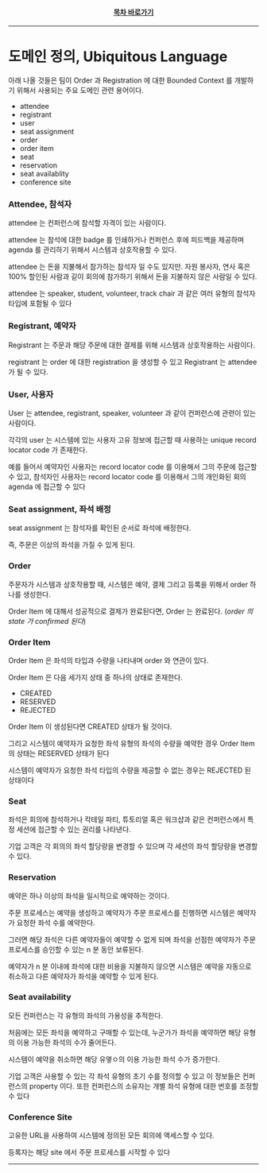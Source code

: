 <div align="center">

#### [목차 바로가기](https://github.com/dhslrl321/cqrs-journey-guide-korean/blob/master/Table%20of%20Contents.md)

</div>

---

# 도메인 정의, Ubiquitous Language

아래 나올 것들은 팀이 Order 과 Registration 에 대한 Bounded Context 를 개발하기 위해서 사용되는 주요 도메인 관련 용어이다.

- attendee
- registrant
- user
- seat assignment
- order
- order item
- seat
- reservation
- seat availablity
- conference site

### Attendee, 참석자

attendee 는 컨퍼런스에 참석할 자격이 있는 사람이다.

attendee 는 참석에 대한 badge 를 인쇄하거나 컨퍼런스 후에 피드백을 제공하며 agenda 를 관리하기 위해서 시스템과 상호작용할 수 있다.

attendee 는 돈을 지불해서 참가하는 참석자 일 수도 있지만. 자원 봉사자, 연사 혹은 100% 할인된 사람과 깉이 회의에 참가하기 위해서 돈을 지불하지 않은 사람일 수 있다.

attendee 는 speaker, student, volunteer, track chair 과 같은 여러 유형의 참석자 타입에 포함될 수 있다

### Registrant, 예약자

Registrant 는 주문과 해당 주문에 대한 결제를 위해 시스템과 상호작용하는 사람이다.

registrant 는 order 에 대한 registration 을 생성할 수 있고 Registrant 는 attendee 가 될 수 있다.

### User, 사용자

User 는 attendee, registrant, speaker, volunteer 과 같이 컨퍼런스에 관련이 있는 사람이다.

각각의 user 는 시스템에 있는 사용자 고유 정보에 접근할 때 사용하는 unique record locator code 가 존재한다.

예를 들어서 예약자인 사용자는 record locator code 를 이용해서 그의 주문에 접근할 수 있고, 참석자인 사용자는 record locator code 를 이용해서 그의 개인화된 회의 agenda 에 접근할 수 있다

### Seat assignment, 좌석 배정

seat assignment 는 참석자를 확인된 순서로 좌석에 배정한다.

즉, 주문은 이상의 좌석을 가질 수 있게 된다.

### Order

주문자가 시스템과 상호작용할 때, 시스템은 예약, 결제 그리고 등록을 위해서 order 하나를 생성한다.

Order Item 에 대해서 성공적으로 결제가 완료된다면, Order 는 완료된다. (_order 의 state 가 confirmed 된다_)

### Order Item

Order Item 은 좌석의 타입과 수량을 나타내며 order 와 연관이 있다.

Order Item 은 다음 세가지 상태 중 하나의 상태로 존재한다.

- CREATED
- RESERVED
- REJECTED

Order Item 이 생성된다면 CREATED 상태가 될 것이다.

그리고 시스템이 예약자가 요청한 좌석 유형의 좌석의 수량을 예약한 경우 Order Item 의 상태는 RESERVED 상태가 된다

시스템이 예약자가 요청한 좌석 타입의 수량을 제공할 수 없는 경우는 REJECTED 된 상태이다

### Seat

좌석은 회의에 참석하거나 칵테일 파티, 튜토리얼 혹은 워크샵과 같은 컨퍼런스에서 특정 세션에 접근할 수 있는 권리를 나타낸다.

기업 고객은 각 회의의 좌석 할당량을 변경할 수 있으며 각 세션의 좌석 할당량을 변경할 수 있다.

### Reservation

예약은 하나 이상의 좌석을 일시적으로 예약하는 것이다.

주문 프로세스는 예약을 생성하고 예약자가 주문 프로세스를 진행하면 시스템은 예약자가 요청한 좌석 수를 예약한다.

그러면 해당 좌석은 다른 예약자들이 예약할 수 없게 되며 좌석을 선점한 예약자가 주문 프로세스를 승인할 수 있는 n 분 동안 보류된다.

예약자가 n 분 이내에 좌석에 대한 비용을 지불하지 않으면 시스템은 예약을 자동으로 취소하고 다른 예약자가 좌석을 예약할 수 있게 된다.

### Seat availability

모든 컨퍼런스는 각 유형의 좌석의 가용성을 추적한다.

처음에는 모든 좌석을 예약하고 구매할 수 있는데, 누군가가 좌석을 예약하면 해당 유형의 이용 가능한 좌석의 수가 줄어든다.

시스템이 예약을 취소하면 해당 유옇ㅇ의 이용 가능한 좌석 수가 증가한다.

기업 고객은 사용할 수 있는 각 좌석 유형의 초기 수를 정의할 수 있고 이 정보들은 컨퍼런스의 property 이다. 또한 컨퍼런스의 소유자는 개별 좌석 유형에 대한 번호를 조정할 수 있다

### Conference Site

고유한 URL을 사용하여 시스템에 정의된 모든 회의에 액세스할 수 있다.

등록자는 해당 site 에서 주문 프로세스를 시작할 수 있다

---
